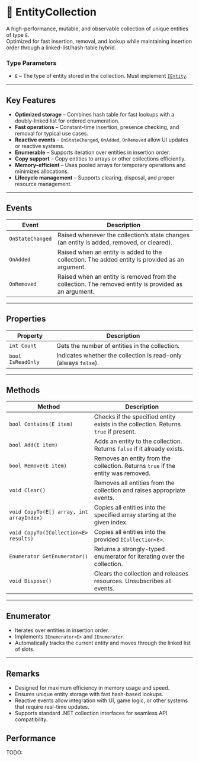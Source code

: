 # 🧩️ EntityCollection<E>

A high-performance, mutable, and observable collection of unique entities of type `E`.  
Optimized for fast insertion, removal, and lookup while maintaining insertion order through a linked-list/hash-table hybrid.

### Type Parameters
- `E` – The type of entity stored in the collection. Must implement [`IEntity`](#).

---

## Key Features

- **Optimized storage** – Combines hash table for fast lookups with a doubly-linked list for ordered enumeration.
- **Fast operations** – Constant-time insertion, presence checking, and removal for typical use cases.
- **Reactive events** – `OnStateChanged`, `OnAdded`, `OnRemoved` allow UI updates or reactive systems.
- **Enumerable** – Supports iteration over entities in insertion order.
- **Copy support** – Copy entities to arrays or other collections efficiently.
- **Memory-efficient** – Uses pooled arrays for temporary operations and minimizes allocations.
- **Lifecycle management** – Supports clearing, disposal, and proper resource management.

---

## Events

| Event            | Description                                                                                          |
|------------------|------------------------------------------------------------------------------------------------------|
| `OnStateChanged` | Raised whenever the collection’s state changes (an entity is added, removed, or cleared).            |
| `OnAdded`        | Raised when an entity is added to the collection. The added entity is provided as an argument.       |
| `OnRemoved`      | Raised when an entity is removed from the collection. The removed entity is provided as an argument. |

---

## Properties

| Property          | Description                                                     |
|-------------------|-----------------------------------------------------------------|
| `int Count`       | Gets the number of entities in the collection.                  |
| `bool IsReadOnly` | Indicates whether the collection is read-only (always `false`). |

---

## Methods

| Method                                   | Description                                                                         |
|------------------------------------------|-------------------------------------------------------------------------------------|
| `bool Contains(E item)`                  | Checks if the specified entity exists in the collection. Returns `true` if present. |
| `bool Add(E item)`                       | Adds an entity to the collection. Returns `false` if it already exists.             |
| `bool Remove(E item)`                    | Removes an entity from the collection. Returns `true` if the entity was removed.    |
| `void Clear()`                           | Removes all entities from the collection and raises appropriate events.             |
| `void CopyTo(E[] array, int arrayIndex)` | Copies all entities into the specified array starting at the given index.           |
| `void CopyTo(ICollection<E> results)`    | Copies all entities into the provided `ICollection<E>`.                             |
| `Enumerator GetEnumerator()`             | Returns a strongly-typed enumerator for iterating over the collection.              |
| `void Dispose()`                         | Clears the collection and releases resources. Unsubscribes all events.              |

---

## Enumerator

- Iterates over entities in insertion order.
- Implements `IEnumerator<E>` and `IEnumerator`.
- Automatically tracks the current entity and moves through the linked list of slots.

---

## Remarks

- Designed for maximum efficiency in memory usage and speed.
- Ensures unique entity storage with fast hash-based lookups.
- Reactive events allow integration with UI, game logic, or other systems that require real-time updates.
- Supports standard .NET collection interfaces for seamless API compatibility.

## Performance
TODO: